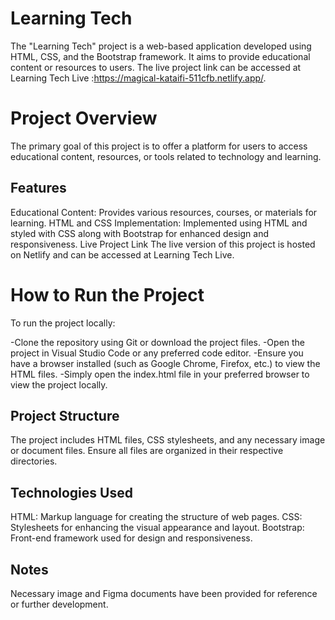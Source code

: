 
# Learning Tech
The "Learning Tech" project is a web-based application developed using HTML, CSS, and the Bootstrap framework. It aims to provide educational content or resources to users. The live project link can be accessed at Learning Tech Live :https://magical-kataifi-511cfb.netlify.app/.

# Project Overview
The primary goal of this project is to offer a platform for users to access educational content, resources, or tools related to technology and learning.

## Features
Educational Content: Provides various resources, courses, or materials for learning.
HTML and CSS Implementation: Implemented using HTML and styled with CSS along with Bootstrap for enhanced design and responsiveness.
Live Project Link
The live version of this project is hosted on Netlify and can be accessed at Learning Tech Live.

# How to Run the Project
To run the project locally:

-Clone the repository using Git or download the project files.
-Open the project in Visual Studio Code or any preferred code editor.
-Ensure you have a browser installed (such as Google Chrome, Firefox, etc.) to view the HTML files.
-Simply open the index.html file in your preferred browser to view the project locally.

## Project Structure
The project includes HTML files, CSS stylesheets, and any necessary image or document files. Ensure all files are organized in their respective directories.

## Technologies Used
HTML: Markup language for creating the structure of web pages.
CSS: Stylesheets for enhancing the visual appearance and layout.
Bootstrap: Front-end framework used for design and responsiveness.
## Notes
Necessary image and Figma documents have been provided for reference or further development.
